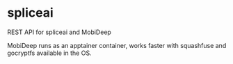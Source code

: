 # spliceai
REST API for spliceai and MobiDeep

MobiDeep runs as an apptainer container, works faster with squashfuse and gocryptfs available in the OS.


